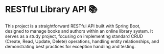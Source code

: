 
# RESTful Library API 📚


This project is a straightforward RESTful API built with Spring Boot, designed to manage books and authors within an online library system. It serves as a study project, focusing on implementing standard CRUD (Create, Read, Update, Delete) operations, handling entity relationships, and demonstrating best practices for exception handling and testing.

